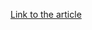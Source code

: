 [Link to the article](https://www.securityweek.com/ex-disney-worker-accused-of-hacking-computer-menus-to-add-profanities-errors/)
